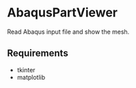 # AbaqusPartViewer
Read Abaqus input file and show the mesh.

## Requirements
* tkinter 
* matplotlib
